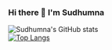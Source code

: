 ### Hi there 👋 I'm Sudhumna
![Sudhumna's GitHub stats](https://github-readme-stats.vercel.app/api?username=Sudhumna&show_icons=true&theme=radical)
<br>[![Top Langs](https://github-readme-stats.vercel.app/api/top-langs/?username=Sudhumna&layout=compact)](https://github.com/Sudhumna/github-readme-stats)

